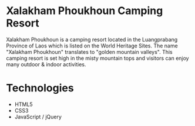 # Xalakham Phoukhoun Camping Resort

Xalakham Phoukhoun is a camping resort located in the Luangprabang Province of Laos which is listed on the World Heritage Sites. The name "Xalakham Phoukhoun" translates to "golden mountain valleys". This camping resort is set high in the misty mountain tops and visitors can enjoy many outdoor & indoor activities.

# Technologies

- HTML5
- CSS3
- JavaScript / jQuery
